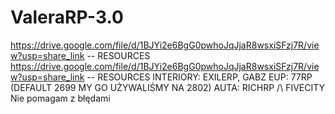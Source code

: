 # ValeraRP-3.0

https://drive.google.com/file/d/1BJYi2e6BgG0pwhoJqJjaR8wsxiSFzj7R/view?usp=share_link -- RESOURCES
https://drive.google.com/file/d/1BJYi2e6BgG0pwhoJqJjaR8wsxiSFzj7R/view?usp=share_link -- RESOURCES
INTERIORY: EXILERP, GABZ EUP: 77RP (DEFAULT 2699 MY GO UŻYWALIŚMY NA 2802) AUTA: RICHRP /\ FIVECITY Nie pomagam z błędami
